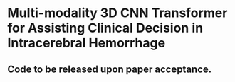 # Multi-modality 3D CNN Transformer for Assisting Clinical Decision in Intracerebral Hemorrhage

## Code to be released upon paper acceptance.
